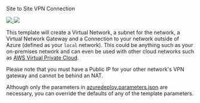 Site to Site VPN Connection

<a href="https://portal.azure.com/#create/Microsoft.Template/uri/https%3A%2F%2Fraw.githubusercontent.com%2Fjayparadis%2Fcloud-templates%2Fmaster%2Fazure-site-to-site-create%2Fazuredeploy.json" target="_blank">
    <img src="http://azuredeploy.net/deploybutton.png"/>
</a>
<a href="http://armviz.io/#/?load=https%3A%2F%2Fraw.githubusercontent.com/jayparadis/cloud-templates/master/azure-site-to-site-create/azuredeploy.json" target="_blank">
    <img src="http://armviz.io/visualizebutton.png"/>
</a>

This template will create a Virtual Network, a subnet for the network, a Virtual Network Gateway and a Connection to your network outside of Azure (defined as your `local` network). This could be anything such as your on-premises network and can even be used with other cloud networks such as [AWS Virtual Private Cloud](https://github.com/sedouard/aws-vpc-to-azure-vnet).

Please note that you must have a Public IP for your other network's VPN gateway and cannot be behind an NAT.

Although only the parameters in [azuredeploy.parameters.json](./azuredeploy.parameters.json) are necessary, you can override the defaults of any of the template parameters.
